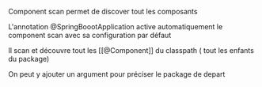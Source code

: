 Component scan permet de discover tout les composants 

L'annotation @SpringBoootApplication active automatiquement le component scan avec sa configuration par défaut

Il scan et découvre tout les [[@Component]] du classpath ( tout les enfants du package)

On peut y ajouter un argument pour préciser le package de depart 